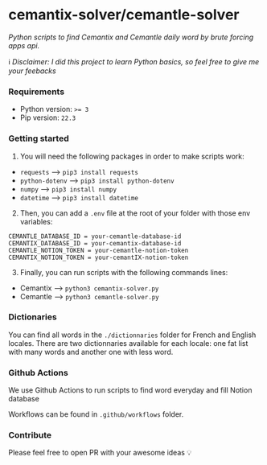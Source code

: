 # cemantix-solver/cemantle-solver

*Python scripts to find Cemantix and Cemantle daily word by brute forcing apps api.*

ℹ️ *Disclaimer: I did this project to learn Python basics, so feel free to give me your feebacks*

### Requirements

- Python version: `>= 3`
- Pip version: `22.3`

### Getting started

1. You will need the following packages in order to make scripts work:
- `requests` --> `pip3 install requests`
- `python-dotenv` --> `pip3 install python-dotenv`
- `numpy` --> `pip3 install numpy`
- `datetime` --> `pip3 install datetime`

2. Then, you can add a `.env` file at the root of your folder with those env variables:
```
CEMANTLE_DATABASE_ID = your-cemantle-database-id
CEMANTIX_DATABASE_ID = your-cemantix-database-id
CEMANTLE_NOTION_TOKEN = your-cemantle-notion-token
CEMANTIX_NOTION_TOKEN = your-cemantIX-notion-token
```

3. Finally, you can run scripts with the following commands lines:
- Cemantix --> `python3 cemantix-solver.py`
- Cemantle --> `python3 cemantle-solver.py`

### Dictionaries

You can find all words in the `./dictionnaries` folder for French and English locales. There are two dictionnaries available for each locale: one fat list with many words and another one with less word.

### Github Actions
We use Github Actions to run scripts to find word everyday and fill Notion database

Workflows can be found in `.github/workflows` folder.

### Contribute
Please feel free to open PR with your awesome ideas 💡
